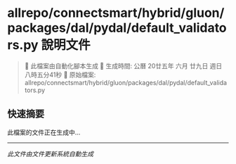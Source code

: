 # allrepo/connectsmart/hybrid/gluon/packages/dal/pydal/default_validators.py 說明文件

> 🚧 此檔案由自動化腳本生成
> 📅 生成時間: 公曆 20廿五年 六月 廿九日 週日 八時五分41秒
> 📂 原始檔案: allrepo/connectsmart/hybrid/gluon/packages/dal/pydal/default_validators.py

## 快速摘要
此檔案的文件正在生成中...

<!-- 實際使用時，這裡會是 Claude Code 生成的完整文件內容 -->

---
*此文件由文件更新系統自動生成*
